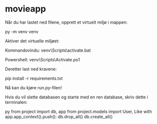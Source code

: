 # movieapp

Når du har lastet ned filene, opprett et virtuelt miljø i mappen:

py -m venv venv

Aktiver det virtuelle miljøet:

Kommandovindu:
venv\Scripts\activate.bat

Powershell:
venv\Scripts\Activate.ps1

Deretter last ned kravene:

pip install -r requirements.txt

Nå kan du kjøre run.py-filen!

Hvis du vil slette databasen og starte med en ren database, skriv dette i terminalen:

py
from project import db, app
from project.models import User, Like
with app.app_context().push():
    db.drop_all()
    db.create_all()
